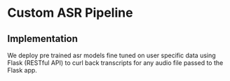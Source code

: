 # Custom ASR Pipeline

## Implementation

We deploy pre trained asr models fine tuned on user specific data using Flask (RESTful API) to curl back transcripts for any audio file passed to the Flask app.


